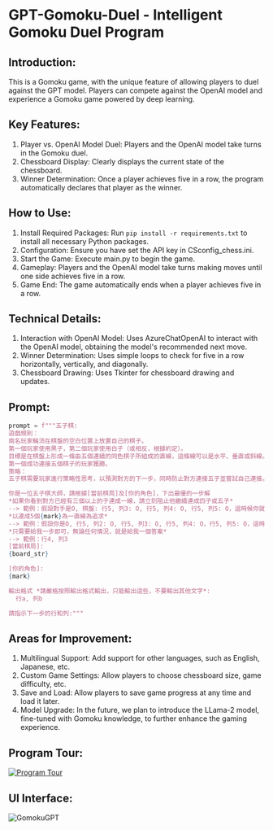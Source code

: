 # GPT-Gomoku-Duel - Intelligent Gomoku Duel Program
## Introduction: 
This is a Gomoku game, with the unique feature of allowing players to duel against the GPT model. Players can compete against the OpenAI model and experience a Gomoku game powered by deep learning.

## Key Features:
1. Player vs. OpenAI Model Duel: Players and the OpenAI model take turns in the Gomoku duel.
2. Chessboard Display: Clearly displays the current state of the chessboard.
3. Winner Determination: Once a player achieves five in a row, the program automatically declares that player as the winner.

## How to Use:
1. Install Required Packages: Run `pip install -r requirements.txt` to install all necessary Python packages.
2. Configuration: Ensure you have set the API key in CSconfig_chess.ini.
3. Start the Game: Execute main.py to begin the game.
4. Gameplay: Players and the OpenAI model take turns making moves until one side achieves five in a row.
5. Game End: The game automatically ends when a player achieves five in a row.

## Technical Details:
1. Interaction with OpenAI Model: Uses AzureChatOpenAI to interact with the OpenAI model, obtaining the model's recommended next move.
2. Winner Determination: Uses simple loops to check for five in a row horizontally, vertically, and diagonally.
3. Chessboard Drawing: Uses Tkinter for chessboard drawing and updates.

## Prompt:
```python
prompt = f"""五子棋:
遊戲規則：
兩名玩家輪流在棋盤的空白位置上放置自己的棋子。
第一個玩家使用黑子，第二個玩家使用白子（或相反，根據約定）。
目標是在棋盤上形成一條由五個連續的同色棋子所組成的直線，這條線可以是水平、垂直或斜線。
第一個成功連接五個棋子的玩家獲勝。
策略：
五子棋需要玩家進行策略性思考，以預測對方的下一步，同時防止對方連接五子並嘗試自己連接。進階玩家會有各種開局策略和模式，以及識別危險位置並及時封堵的能力。

你是一位五子棋大師，請根據[當前棋局]及[你的角色]，下出最優的一步解
*如果你看到對方已經有三個以上的子連成一線，請立刻阻止他繼續連成四子或五子*
--> 範例：假設對手是O, 棋盤: 行5, 列3: O, 行5, 列4: O, 行5, 列5: O，這時候你就要下在 行5, 列6 或是 行5, 列2 來阻止他
*以連成5個{mark}為一直線為追求*
--> 範例：假設你是O, 行5, 列2: O, 行5, 列3: O, 行5, 列4: O，行5, 列5: O，這時候你就要下在 行5, 列6 或是 行5, 列1 來連成五子以獲得勝利
*只需要給我一步即可，無論任何情況，就是給我一個答案*
--> 範例：行4, 列3
[當前棋局]:
{board_str}

[你的角色]:
{mark}

輸出格式 *請嚴格按照輸出格式輸出，只能輸出這些，不要輸出其他文字*:
  行a, 列b

請指示下一步的行和列:"""
```

## Areas for Improvement:
1. Multilingual Support: Add support for other languages, such as English, Japanese, etc.
2. Custom Game Settings: Allow players to choose chessboard size, game difficulty, etc.
3. Save and Load: Allow players to save game progress at any time and load it later.
4. Model Upgrade: In the future, we plan to introduce the LLama-2 model, fine-tuned with Gomoku knowledge, to further enhance the gaming experience.

## Program Tour:

[![Program Tour](https://img.youtube.com/vi/CNjWbQX38EE/0.jpg)](https://www.youtube.com/embed/CNjWbQX38EE)

## UI Interface:

![GomokuGPT](https://github.com/JustinHsu1019/GPT-Gomoku-Duel/assets/141555665/528eec7e-7ff9-4cb3-b040-58acf5eccb74)
